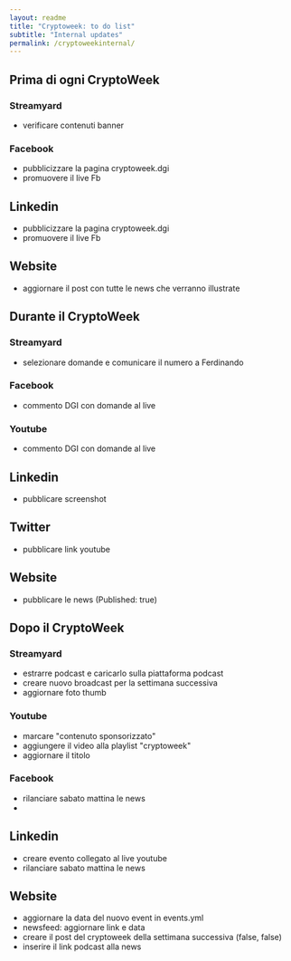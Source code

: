 ```yaml
---
layout: readme
title: "Cryptoweek: to do list"
subtitle: "Internal updates"
permalink: /cryptoweekinternal/
---
```

## Prima di ogni CryptoWeek

### Streamyard

* verificare contenuti banner

### Facebook

* pubblicizzare la pagina cryptoweek.dgi
* promuovere il live Fb

## Linkedin

* pubblicizzare la pagina cryptoweek.dgi
* promuovere il live Fb

## Website

* aggiornare il post con tutte le news che verranno illustrate

## Durante il CryptoWeek

### Streamyard

* selezionare domande e comunicare il numero a Ferdinando

### Facebook

* commento DGI con domande al live

### Youtube

* commento DGI con domande al live

## Linkedin
* pubblicare screenshot

## Twitter
* pubblicare link youtube

## Website

* pubblicare le news (Published: true)

## Dopo il CryptoWeek

### Streamyard

* estrarre podcast e caricarlo sulla piattaforma podcast
* creare nuovo broadcast per la settimana successiva
* aggiornare foto thumb

### Youtube

* marcare "contenuto sponsorizzato"
* aggiungere il video alla playlist "cryptoweek"
* aggiornare il titolo

### Facebook

* rilanciare sabato mattina le news
* 

## Linkedin

* creare evento collegato al live youtube
* rilanciare sabato mattina le news


## Website

* aggiornare la data del nuovo event in events.yml
* newsfeed: aggiornare link e data
* creare il post del cryptoweek della settimana successiva (false, false)
* inserire il link podcast alla news
